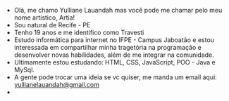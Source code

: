 - Olá, me chamo Yulliane Lauandah mas você pode me chamar pelo meu nome artístico, Artia!
- Sou natural de Recife - PE
- Tenho 19 anos e me identifico como Travesti
- Estudo informática para internet no IFPE - Campus Jaboatão e estou interessada em compartilhar minha tragetória na programação e desenvolver novas habilidades, além de me integrar na comunidade.
- Ultimamente estou estudando: HTML, CSS, JavaScript, POO - Java e MySql.
- A gente pode trocar uma ideia se vc quiser, me manda um email aqui: yullianelauandah@gmail.com
- 

<!---
Lauandah/Lauandah is a ✨ special ✨ repository because its `README.md` (this file) appears on your GitHub profile.
You can click the Preview link to take a look at your changes.
--->
